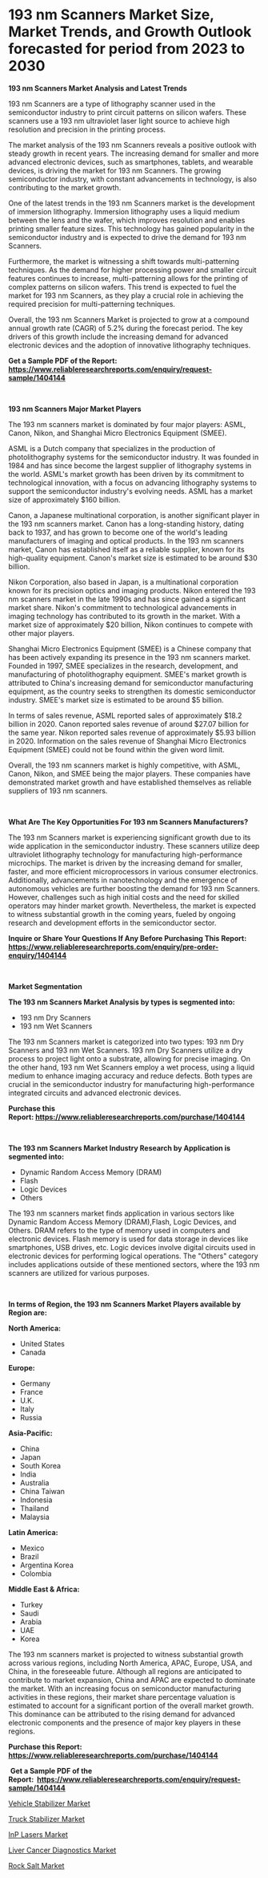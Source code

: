 <p><h1>193 nm Scanners Market Size, Market Trends, and Growth Outlook forecasted for period from 2023 to 2030</h1></p><p><strong>193 nm Scanners Market Analysis and Latest Trends</strong></p>
<p><p>193 nm Scanners are a type of lithography scanner used in the semiconductor industry to print circuit patterns on silicon wafers. These scanners use a 193 nm ultraviolet laser light source to achieve high resolution and precision in the printing process.</p><p>The market analysis of the 193 nm Scanners reveals a positive outlook with steady growth in recent years. The increasing demand for smaller and more advanced electronic devices, such as smartphones, tablets, and wearable devices, is driving the market for 193 nm Scanners. The growing semiconductor industry, with constant advancements in technology, is also contributing to the market growth.</p><p>One of the latest trends in the 193 nm Scanners market is the development of immersion lithography. Immersion lithography uses a liquid medium between the lens and the wafer, which improves resolution and enables printing smaller feature sizes. This technology has gained popularity in the semiconductor industry and is expected to drive the demand for 193 nm Scanners.</p><p>Furthermore, the market is witnessing a shift towards multi-patterning techniques. As the demand for higher processing power and smaller circuit features continues to increase, multi-patterning allows for the printing of complex patterns on silicon wafers. This trend is expected to fuel the market for 193 nm Scanners, as they play a crucial role in achieving the required precision for multi-patterning techniques.</p><p>Overall, the 193 nm Scanners Market is projected to grow at a compound annual growth rate (CAGR) of 5.2% during the forecast period. The key drivers of this growth include the increasing demand for advanced electronic devices and the adoption of innovative lithography techniques.</p></p>
<p><strong>Get a Sample PDF of the Report:&nbsp; <a href="https://www.reliableresearchreports.com/enquiry/request-sample/1404144">https://www.reliableresearchreports.com/enquiry/request-sample/1404144</a></strong></p>
<p>&nbsp;</p>
<p><strong>193 nm Scanners Major Market Players</strong></p>
<p><p>The 193 nm scanners market is dominated by four major players: ASML, Canon, Nikon, and Shanghai Micro Electronics Equipment (SMEE).</p><p>ASML is a Dutch company that specializes in the production of photolithography systems for the semiconductor industry. It was founded in 1984 and has since become the largest supplier of lithography systems in the world. ASML's market growth has been driven by its commitment to technological innovation, with a focus on advancing lithography systems to support the semiconductor industry's evolving needs. ASML has a market size of approximately $160 billion.</p><p>Canon, a Japanese multinational corporation, is another significant player in the 193 nm scanners market. Canon has a long-standing history, dating back to 1937, and has grown to become one of the world's leading manufacturers of imaging and optical products. In the 193 nm scanners market, Canon has established itself as a reliable supplier, known for its high-quality equipment. Canon's market size is estimated to be around $30 billion.</p><p>Nikon Corporation, also based in Japan, is a multinational corporation known for its precision optics and imaging products. Nikon entered the 193 nm scanners market in the late 1990s and has since gained a significant market share. Nikon's commitment to technological advancements in imaging technology has contributed to its growth in the market. With a market size of approximately $20 billion, Nikon continues to compete with other major players.</p><p>Shanghai Micro Electronics Equipment (SMEE) is a Chinese company that has been actively expanding its presence in the 193 nm scanners market. Founded in 1997, SMEE specializes in the research, development, and manufacturing of photolithography equipment. SMEE's market growth is attributed to China's increasing demand for semiconductor manufacturing equipment, as the country seeks to strengthen its domestic semiconductor industry. SMEE's market size is estimated to be around $5 billion.</p><p>In terms of sales revenue, ASML reported sales of approximately $18.2 billion in 2020. Canon reported sales revenue of around $27.07 billion for the same year. Nikon reported sales revenue of approximately $5.93 billion in 2020. Information on the sales revenue of Shanghai Micro Electronics Equipment (SMEE) could not be found within the given word limit.</p><p>Overall, the 193 nm scanners market is highly competitive, with ASML, Canon, Nikon, and SMEE being the major players. These companies have demonstrated market growth and have established themselves as reliable suppliers of 193 nm scanners.</p></p>
<p>&nbsp;</p>
<p><strong>What Are The Key Opportunities For 193 nm Scanners Manufacturers?</strong></p>
<p><p>The 193 nm Scanners market is experiencing significant growth due to its wide application in the semiconductor industry. These scanners utilize deep ultraviolet lithography technology for manufacturing high-performance microchips. The market is driven by the increasing demand for smaller, faster, and more efficient microprocessors in various consumer electronics. Additionally, advancements in nanotechnology and the emergence of autonomous vehicles are further boosting the demand for 193 nm Scanners. However, challenges such as high initial costs and the need for skilled operators may hinder market growth. Nevertheless, the market is expected to witness substantial growth in the coming years, fueled by ongoing research and development efforts in the semiconductor sector.</p></p>
<p><strong>Inquire or Share Your Questions If Any Before Purchasing This Report: <a href="https://www.reliableresearchreports.com/enquiry/pre-order-enquiry/1404144">https://www.reliableresearchreports.com/enquiry/pre-order-enquiry/1404144</a></strong></p>
<p>&nbsp;</p>
<p><strong>Market Segmentation</strong></p>
<p><strong>The 193 nm Scanners Market Analysis by types is segmented into:</strong></p>
<p><ul><li>193 nm Dry Scanners</li><li>193 nm Wet Scanners</li></ul></p>
<p><p>The 193 nm Scanners market is categorized into two types: 193 nm Dry Scanners and 193 nm Wet Scanners. 193 nm Dry Scanners utilize a dry process to project light onto a substrate, allowing for precise imaging. On the other hand, 193 nm Wet Scanners employ a wet process, using a liquid medium to enhance imaging accuracy and reduce defects. Both types are crucial in the semiconductor industry for manufacturing high-performance integrated circuits and advanced electronic devices.</p></p>
<p><strong>Purchase this Report:&nbsp;<a href="https://www.reliableresearchreports.com/purchase/1404144">https://www.reliableresearchreports.com/purchase/1404144</a></strong></p>
<p>&nbsp;</p>
<p><strong>The 193 nm Scanners Market Industry Research by Application is segmented into:</strong></p>
<p><ul><li>Dynamic Random Access Memory (DRAM)</li><li>Flash</li><li>Logic Devices</li><li>Others</li></ul></p>
<p><p>The 193 nm scanners market finds application in various sectors like Dynamic Random Access Memory (DRAM),Flash, Logic Devices, and Others. DRAM refers to the type of memory used in computers and electronic devices. Flash memory is used for data storage in devices like smartphones, USB drives, etc. Logic devices involve digital circuits used in electronic devices for performing logical operations. The "Others" category includes applications outside of these mentioned sectors, where the 193 nm scanners are utilized for various purposes.</p></p>
<p>&nbsp;</p>
<p><strong>In terms of Region, the 193 nm Scanners Market Players available by Region are:</strong></p>
<p>
    <p> <strong> North America: </strong>
        <ul>
            <li>United States</li>
            <li>Canada</li>
        </ul>
        </p> 
    <p> <strong> Europe: </strong>
        <ul>
            <li>Germany</li>
            <li>France</li>
            <li>U.K.</li>
            <li>Italy</li>
            <li>Russia</li>
        </ul>
        </p> 
    <p> <strong> Asia-Pacific: </strong>
        <ul>
            <li>China</li>
            <li>Japan</li>
            <li>South Korea</li>
            <li>India</li>
            <li>Australia</li>
            <li>China Taiwan</li>
            <li>Indonesia</li>
            <li>Thailand</li>
            <li>Malaysia</li>
        </ul>
        </p> 
    <p> <strong> Latin America: </strong>
        <ul>
            <li>Mexico</li>
            <li>Brazil</li>
            <li>Argentina Korea</li>
            <li>Colombia</li>
        </ul>
        </p> 
    <p> <strong> Middle East & Africa: </strong>
        <ul>
            <li>Turkey</li>
            <li>Saudi</li>
            <li>Arabia</li>
            <li>UAE</li>
            <li>Korea</li>
        </ul>
    </p>
    </p>
<p><p>The 193 nm scanners market is projected to witness substantial growth across various regions, including North America, APAC, Europe, USA, and China, in the foreseeable future. Although all regions are anticipated to contribute to market expansion, China and APAC are expected to dominate the market. With an increasing focus on semiconductor manufacturing activities in these regions, their market share percentage valuation is estimated to account for a significant portion of the overall market growth. This dominance can be attributed to the rising demand for advanced electronic components and the presence of major key players in these regions.</p></p>
<p><strong>Purchase this Report: <a href="https://www.reliableresearchreports.com/purchase/1404144">https://www.reliableresearchreports.com/purchase/1404144</a></strong></p>
<p>&nbsp;<strong>Get a Sample PDF of the Report:&nbsp;&nbsp;<a href="https://www.reliableresearchreports.com/enquiry/request-sample/1404144">https://www.reliableresearchreports.com/enquiry/request-sample/1404144</a></strong></p>
<p><strong></strong></p>
<p><p><a href="https://medium.com/@jazminjones30/vehicle-stabilizer-market-insight-market-trends-growth-forecasted-from-2023-to-2030-ca4e70339cb7">Vehicle Stabilizer Market</a></p><p><a href="https://medium.com/@aliciahaley1989/truck-stabilizer-market-insights-into-market-cagr-market-trends-and-growth-strategies-c955433c62e2">Truck Stabilizer Market</a></p><p><a href="https://github.com/pizolina/Market-Research-Report-List-1/blob/main/inp-lasers-market.md">InP Lasers Market</a></p><p><a href="https://github.com/lbird53714/Market-Research-Report-List-1/blob/main/liver-cancer-diagnostics-market.md">Liver Cancer Diagnostics Market</a></p><p><a href="https://www.linkedin.com/pulse/rock-salt-market-size-share-global-analysis-report-2023-0rfff/">Rock Salt Market</a></p></p>